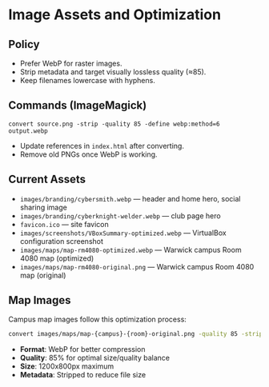 # Image Assets and Optimization

## Policy

- Prefer WebP for raster images.
- Strip metadata and target visually lossless quality (≈85).
- Keep filenames lowercase with hyphens.

## Commands (ImageMagick)

```
convert source.png -strip -quality 85 -define webp:method=6 output.webp
```

- Update references in `index.html` after converting.
- Remove old PNGs once WebP is working.

## Current Assets

- `images/branding/cybersmith.webp` — header and home hero, social sharing image
- `images/branding/cyberknight-welder.webp` — club page hero
- `favicon.ico` — site favicon
- `images/screenshots/VBoxSummary-optimized.webp` — VirtualBox configuration screenshot
- `images/maps/map-rm4080-optimized.webp` — Warwick campus Room 4080 map (optimized)
- `images/maps/map-rm4080-original.png` — Warwick campus Room 4080 map (original)

## Map Images

Campus map images follow this optimization process:

```bash
convert images/maps/map-{campus}-{room}-original.png -quality 85 -strip -resize 1200x800 images/maps/map-{campus}-{room}-optimized.webp
```

- **Format**: WebP for better compression
- **Quality**: 85% for optimal size/quality balance
- **Size**: 1200x800px maximum
- **Metadata**: Stripped to reduce file size
